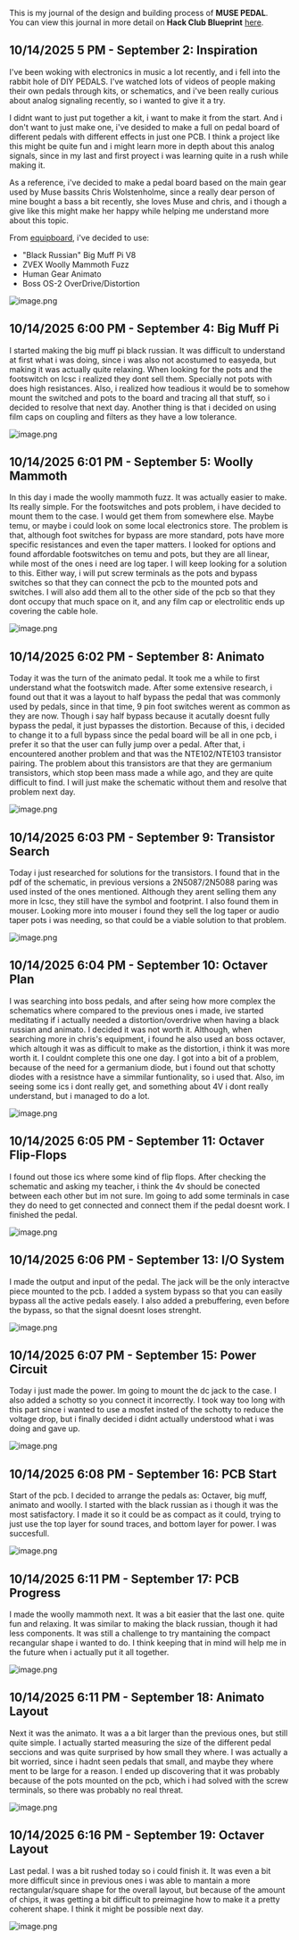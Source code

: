 <!--
  ===================    !!READ THIS NOTICE!!   ====================
  DO NOT edit this file manually. Your changes WILL BE OVERWRITTEN!
  This journal is auto generated and updated by Hack Club Blueprint.
  To edit this file, please edit your journal entries on Blueprint.
  ==================================================================
-->

This is my journal of the design and building process of **MUSE PEDAL**.  
You can view this journal in more detail on **Hack Club Blueprint** [here](https://blueprint.hackclub.com/projects/509).


## 10/14/2025 5 PM - September 2: Inspiration  

I've been woking with electronics in music a lot recently, and i fell into the rabbit hole of DIY PEDALS. I've watched lots of videos of people making their own pedals through kits, or schematics, and i've been really curious about analog signaling recently, so i wanted to give it a try.

I didnt want to just put together a kit, i want to make it from the start. And i don't want to just make one, i've desided to make a full on pedal board of different pedals with different effects in just one PCB. I think a project like this might be quite fun and i might learn more in depth about this analog signals, since in my last and first proyect i was learning quite in a rush while making it.

As a reference, i've decided to make a pedal board based on the main gear used by Muse bassits Chris Wolstenholme, since a really dear person of mine bought a bass a bit recently, she loves Muse and chris, and i though a give like this might make her happy while helping me understand more about this topic.

From [equipboard](https://equipboard.com/pros/chris-wolstenholme), i've decided to use:

- "Black Russian" Big Muff Pi V8  
- ZVEX Woolly Mammoth Fuzz  
- Human Gear Animato  
- Boss OS-2 OverDrive/Distortion

![image.png](https://blueprint.hackclub.com/user-attachments/blobs/proxy/eyJfcmFpbHMiOnsiZGF0YSI6MjIzMSwicHVyIjoiYmxvYl9pZCJ9fQ==--a7912d4541648e5e5f874e582cbc346801b2a959/image.png)
  

## 10/14/2025 6:00 PM - September 4: Big Muff Pi  

I started making the big muff pi black russian. It was difficult to understand at first what i was doing, since i was also not acostumed to easyeda, but making it was actually quite relaxing. When looking for the pots and the footswitch on lcsc i realized they dont sell them. Specially not pots with does high resistances. Also, i realized how teadious it would be to somehow mount the switched and pots to the board and tracing all that stuff, so i decided to resolve that next day. Another thing is that i decided on using film caps on coupling and filters as they have a low tolerance.

![image.png](https://blueprint.hackclub.com/user-attachments/blobs/proxy/eyJfcmFpbHMiOnsiZGF0YSI6MjIzMiwicHVyIjoiYmxvYl9pZCJ9fQ==--8ed22a26ab34da434d61a2a3d951a5f3829cb405/image.png)
  

## 10/14/2025 6:01 PM - September 5: Woolly Mammoth  

In this day i made the woolly mammoth fuzz. It was actually easier to make. Its really simple. For the footswitches and pots problem, i have decided to mount them to the case. I would get them from somewhere else. Maybe temu, or maybe i could look on some local electronics store. The problem is that, although foot switches for bypass are more standard, pots have more specific resistances and even the taper matters. I looked for options and found affordable footswitches on temu and pots, but they are all linear, while most of the ones i need are log taper. I will keep looking for a solution to this. Either way, i will put screw terminals as the pots and bypass switches so that they can connect the pcb to the mounted pots and switches. I will also add them all to the other side of the pcb so that they dont occupy that much space on it, and any film cap or electrolitic ends up covering the cable hole.

![image.png](https://blueprint.hackclub.com/user-attachments/blobs/proxy/eyJfcmFpbHMiOnsiZGF0YSI6MjIzMywicHVyIjoiYmxvYl9pZCJ9fQ==--eafc179aed377e535fdfbea438f615de0547f575/image.png)
  

## 10/14/2025 6:02 PM - September 8: Animato  

Today it was the turn of the animato pedal. It took me a while to first understand what the footswitch made. After some extensive research, i found out that it was a layout to half bypass the pedal that was commonly used by pedals, since in that time, 9 pin foot switches werent as common as they are now. Though i say half bypass because it acutally doesnt fully bypass the pedal, it just bypasses the distortion. Because of this, i decided to change it to a full bypass since the pedal board will be all in one pcb, i prefer it so that the user can fully jump over a pedal. After that, i encountered another problem and that was the NTE102/NTE103 transistor pairing. The problem about this transistors are that they are germanium transistors, which stop been mass made a while ago, and they are quite difficult to find. I will just make the schematic without them and resolve that problem next day.

![image.png](https://blueprint.hackclub.com/user-attachments/blobs/proxy/eyJfcmFpbHMiOnsiZGF0YSI6MjIzNCwicHVyIjoiYmxvYl9pZCJ9fQ==--ed5be4d9f711821ee693e3242b3bdc105e034940/image.png)
  

## 10/14/2025 6:03 PM - September 9: Transistor Search  

Today i just researched for solutions for the transistors. I found that in the pdf of the schematic, in previous versions a 2N5087/2N5088 paring was used insted of the ones mentioned. Although they arent selling them any more in lcsc, they still have the symbol and footprint. I also found them in mouser. Looking more into mouser i found they sell the log taper or audio taper pots i was needing, so that could be a viable solution to that problem.

![image.png](https://blueprint.hackclub.com/user-attachments/blobs/proxy/eyJfcmFpbHMiOnsiZGF0YSI6MjIzNSwicHVyIjoiYmxvYl9pZCJ9fQ==--38084bebe797bc516b67fde6a9ffdf9d22b52815/image.png)
  

## 10/14/2025 6:04 PM - September 10: Octaver Plan  

I was searching into boss pedals, and after seing how more complex the schematics where compared to the previous ones i made, ive started meditating if i actually needed a distortion/overdrive when having a black russian and animato. I decided it was not worth it. Although, when searching more in chris's equipment, i found he also used an boss octaver, which altough it was as difficult to make as the distortion, i think it was more worth it. I couldnt complete this one one day. I got into a bit of a problem, because of the need for a germanium diode, but i found out that schotty diodes with a resistnce have a simmilar funtionality, so i used that. Also, im seeing some ics i dont really get, and something about 4V i dont really understand, but i managed to do a lot.

![image.png](https://blueprint.hackclub.com/user-attachments/blobs/proxy/eyJfcmFpbHMiOnsiZGF0YSI6MjIzNiwicHVyIjoiYmxvYl9pZCJ9fQ==--6fa9e4b9633f119c51b95b050e4e0e58b0d72388/image.png)
  

## 10/14/2025 6:05 PM - September 11: Octaver Flip-Flops  

I found out those ics where some kind of flip flops. After checking the schematic and asking my teacher, i think the 4v should be conected between each other but im not sure. Im going to add some terminals in case they do need to get connected and connect them if the pedal doesnt work. I finished the pedal.

![image.png](https://blueprint.hackclub.com/user-attachments/blobs/proxy/eyJfcmFpbHMiOnsiZGF0YSI6MjIzNywicHVyIjoiYmxvYl9pZCJ9fQ==--d22731ecb86b68625fe9714e0b2651ed6319005a/image.png)
  

## 10/14/2025 6:06 PM - September 13: I/O System  

I made the output and input of the pedal. The jack will be the only interactve piece mounted to the pcb. I added a system bypass so that you can easily bypass all the active pedals easely. I also added a prebuffering, even before the bypass, so that the signal doesnt loses strenght.

![image.png](https://blueprint.hackclub.com/user-attachments/blobs/proxy/eyJfcmFpbHMiOnsiZGF0YSI6MjIzOCwicHVyIjoiYmxvYl9pZCJ9fQ==--91eac8cfd4bceadc6ca72ee585c41d82cefd1ff4/image.png)
  

## 10/14/2025 6:07 PM - September 15: Power Circuit  

Today i just made the power. Im going to mount the dc jack to the case. I also added a schotty so you connect it incorrectly. I took way too long with this part since i wanted to use a mosfet insted of the schotty to reduce the voltage drop, but i finally decided i didnt actually understood what i was doing and gave up.

![image.png](https://blueprint.hackclub.com/user-attachments/blobs/proxy/eyJfcmFpbHMiOnsiZGF0YSI6MjIzOSwicHVyIjoiYmxvYl9pZCJ9fQ==--c11c1c5323b65a9f7cb2e05c74fccf1e4cd48c80/image.png)
  

## 10/14/2025 6:08 PM - September 16: PCB Start  

Start of the pcb. I decided to arrange the pedals as: Octaver, big muff, animato and woolly. I started with the black russian as i though it was the most satisfactory. I made it so it could be as compact as it could, trying to just use the top layer for sound traces, and bottom layer for power. I was succesfull.

![image.png](https://blueprint.hackclub.com/user-attachments/blobs/proxy/eyJfcmFpbHMiOnsiZGF0YSI6MjI0MCwicHVyIjoiYmxvYl9pZCJ9fQ==--63b3925c42040597a05b67ca611062d5eb502a44/image.png)
  

## 10/14/2025 6:11 PM - September 17: PCB Progress  

I made the woolly mammoth next. It was a bit easier that the last one. quite fun and relaxing. It was similar to making the black russian, though it had less components. It was still a challenge to try mantaining the compact recangular shape i wanted to do. I think keeping that in mind will help me in the future when i actually put it all together.

![image.png](https://blueprint.hackclub.com/user-attachments/blobs/proxy/eyJfcmFpbHMiOnsiZGF0YSI6MjI0MSwicHVyIjoiYmxvYl9pZCJ9fQ==--bea2ff02c2ae8c7754f102ca4245f899417d23ec/image.png)
  

## 10/14/2025 6:11 PM - September 18: Animato Layout  

Next it was the animato. It was a a bit larger than the previous ones, but still quite simple. I actually started measuring the size of the different pedal seccions and was quite surprised by how small they where. I was actually a bit worried, since i hadnt seen pedals that small, and maybe they where ment to be large for a reason. I ended up discovering that it was probably because of the pots mounted on the pcb, which i had solved with the screw terminals, so there was probably no real threat.

![image.png](https://blueprint.hackclub.com/user-attachments/blobs/proxy/eyJfcmFpbHMiOnsiZGF0YSI6MjI0MiwicHVyIjoiYmxvYl9pZCJ9fQ==--23f0601521dd948998cec71b77ed1496ca0514f0/image.png)
  

## 10/14/2025 6:16 PM - September 19: Octaver Layout  

Last pedal. I was a bit rushed today so i could finish it. It was even a bit more difficult since in previous ones i was able to mantain a more rectangular/square shape for the overall layout, but because of the amount of chips, it was getting a bit difficult to preimagine how to make it a pretty coherent shape. I think it might be possible next day.

![image.png](https://blueprint.hackclub.com/user-attachments/blobs/proxy/eyJfcmFpbHMiOnsiZGF0YSI6MjI0MywicHVyIjoiYmxvYl9pZCJ9fQ==--34591c5f45c4c612d02f87452ec2ba38b8e31ead/image.png)
  

